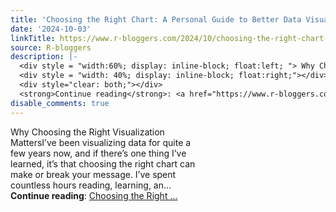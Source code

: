 ```yaml
---
title: 'Choosing the Right Chart: A Personal Guide to Better Data Visualization'
date: '2024-10-03'
linkTitle: https://www.r-bloggers.com/2024/10/choosing-the-right-chart-a-personal-guide-to-better-data-visualization/
source: R-bloggers
description: |-
  <div style = "width:60%; display: inline-block; float:left; "> Why Choosing the Right Visualization MattersI’ve been visualizing data for quite a few years now, and if there’s one thing I’ve learned, it’s that choosing the right chart can make or break your message. I’ve spent countless hours reading, learning, an...</div>
  <div style = "width: 40%; display: inline-block; float:right;"></div>
  <div style="clear: both;"></div>
  <strong>Continue reading</strong>: <a href="https://www.r-bloggers.com/2024/10/choosing-the-right-chart-a-personal-guide-to-better-data-visualization/">Choosing the Right ...
disable_comments: true
---
```

<div style = "width:60%; display: inline-block; float:left; "> Why Choosing the Right Visualization MattersI’ve been visualizing data for quite a few years now, and if there’s one thing I’ve learned, it’s that choosing the right chart can make or break your message. I’ve spent countless hours reading, learning, an...</div>
<div style = "width: 40%; display: inline-block; float:right;"></div>
<div style="clear: both;"></div>
<strong>Continue reading</strong>: <a href="https://www.r-bloggers.com/2024/10/choosing-the-right-chart-a-personal-guide-to-better-data-visualization/">Choosing the Right ...